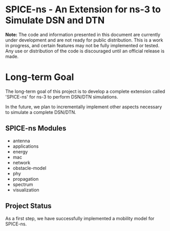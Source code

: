 # SPICE-ns - An Extension for ns-3 to Simulate DSN and DTN 

**Note:** The code and information presented in this document are currently under development and are not ready for public distribution. This is a work in progress, and certain features may not be fully implemented or tested. Any use or distribution of the code is discouraged until an official release is made.

# Long-term Goal

The long-term goal of this project is to develop a complete extension called 'SPICE-ns' for ns-3 to perform DSN/DTN simulations.

In the future, we plan to incrementally implement other aspects necessary to simulate a complete DSN/DTN.

## SPICE-ns Modules

- antenna
- applications
- energy
- mac
- network
- obstacle-model
- phy
- propagation
- spectrum
- visualization

## Project Status

As a first step, we have successfully implemented a mobility model for SPICE-ns.
